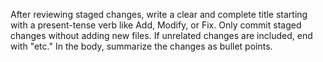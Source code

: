 After reviewing staged changes, write a clear and complete title starting with a present-tense verb like Add, Modify, or Fix. 
Only commit staged changes without adding new files.
If unrelated changes are included, end with "etc." 
In the body, summarize the changes as bullet points.
